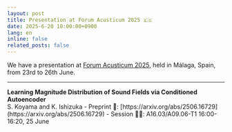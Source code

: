 ```yaml
---
layout: post
title: Presentation at Forum Acusticum 2025 🇪🇸
date: 2025-6-20 10:00:00+0900
lang: en
inline: false
related_posts: false
---
```


We have a presentation at [Forum Acusticum 2025](https://www.fa-euronoise2025.org/), held in Málaga, Spain, from 23rd to 26th June. 

***

<div style="font-weight:bolder">Learning Magnitude Distribution of Sound Fields via Conditioned Autoencoder</div>
S. Koyama and K. Ishizuka
- Preprint 📝: [https://arxiv.org/abs/2506.16729](https://arxiv.org/abs/2506.16729)
- Session 🧑‍💻:  A16.03/A09.06-T1 16:00-16:20, 25 June 

